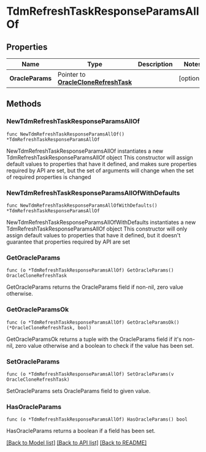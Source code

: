 # TdmRefreshTaskResponseParamsAllOf

## Properties

Name | Type | Description | Notes
------------ | ------------- | ------------- | -------------
**OracleParams** | Pointer to [**OracleCloneRefreshTask**](OracleCloneRefreshTask.md) |  | [optional] 

## Methods

### NewTdmRefreshTaskResponseParamsAllOf

`func NewTdmRefreshTaskResponseParamsAllOf() *TdmRefreshTaskResponseParamsAllOf`

NewTdmRefreshTaskResponseParamsAllOf instantiates a new TdmRefreshTaskResponseParamsAllOf object
This constructor will assign default values to properties that have it defined,
and makes sure properties required by API are set, but the set of arguments
will change when the set of required properties is changed

### NewTdmRefreshTaskResponseParamsAllOfWithDefaults

`func NewTdmRefreshTaskResponseParamsAllOfWithDefaults() *TdmRefreshTaskResponseParamsAllOf`

NewTdmRefreshTaskResponseParamsAllOfWithDefaults instantiates a new TdmRefreshTaskResponseParamsAllOf object
This constructor will only assign default values to properties that have it defined,
but it doesn't guarantee that properties required by API are set

### GetOracleParams

`func (o *TdmRefreshTaskResponseParamsAllOf) GetOracleParams() OracleCloneRefreshTask`

GetOracleParams returns the OracleParams field if non-nil, zero value otherwise.

### GetOracleParamsOk

`func (o *TdmRefreshTaskResponseParamsAllOf) GetOracleParamsOk() (*OracleCloneRefreshTask, bool)`

GetOracleParamsOk returns a tuple with the OracleParams field if it's non-nil, zero value otherwise
and a boolean to check if the value has been set.

### SetOracleParams

`func (o *TdmRefreshTaskResponseParamsAllOf) SetOracleParams(v OracleCloneRefreshTask)`

SetOracleParams sets OracleParams field to given value.

### HasOracleParams

`func (o *TdmRefreshTaskResponseParamsAllOf) HasOracleParams() bool`

HasOracleParams returns a boolean if a field has been set.


[[Back to Model list]](../README.md#documentation-for-models) [[Back to API list]](../README.md#documentation-for-api-endpoints) [[Back to README]](../README.md)


